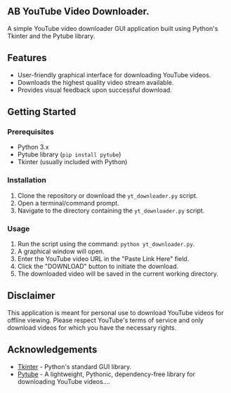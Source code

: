 ## AB YouTube Video Downloader.

A simple YouTube video downloader GUI application built using Python's Tkinter and the Pytube library.

## Features

- User-friendly graphical interface for downloading YouTube videos.
- Downloads the highest quality video stream available.
- Provides visual feedback upon successful download.

## Getting Started

### Prerequisites

- Python 3.x
- Pytube library (`pip install pytube`)
- Tkinter (usually included with Python)

### Installation

1. Clone the repository or download the `yt_downloader.py` script.
2. Open a terminal/command prompt.
3. Navigate to the directory containing the `yt_downloader.py` script.

### Usage

1. Run the script using the command: `python yt_downloader.py`.
2. A graphical window will open.
3. Enter the YouTube video URL in the "Paste Link Here" field.
4. Click the "DOWNLOAD" button to initiate the download.
5. The downloaded video will be saved in the current working directory.

## Disclaimer

This application is meant for personal use to download YouTube videos for offline viewing. Please respect YouTube's terms of service and only download videos for which you have the necessary rights.

## Acknowledgements

- [Tkinter](https://docs.python.org/3/library/tkinter.html) - Python's standard GUI library.
- [Pytube](https://pytube.io/) - A lightweight, Pythonic, dependency-free library for downloading YouTube videos....

